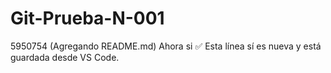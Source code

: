 # Git-Prueba-N-001
5950754 (Agregando README.md)
Ahora si 
✅ Esta línea sí es nueva y está guardada desde VS Code.



